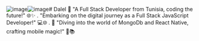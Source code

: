 ![image](https://github.com/Dalel1akremi/Dalel/assets/120334299/3f4b9b77-9a7c-4d16-9b96-c72700175c90)![image](https://github.com/Dalel1akremi/Dalel/assets/120334299/917108b1-61bf-4ccd-95af-2310ee7527e5)# Dalel
🚀 "A Full Stack Developer from Tunisia, coding the future!" 🌐✨
      . "Embarking on the digital journey as a Full Stack JavaScript Developer!" 💻🌐
      . 📱 "Diving into the world of MongoDb and React Native, crafting mobile magic!" 🚀📚




